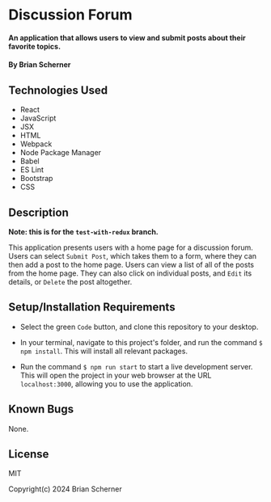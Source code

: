 # Discussion Forum

#### An application that allows users to view and submit posts about their favorite topics.

#### By Brian Scherner

## Technologies Used

* React
* JavaScript
* JSX
* HTML
* Webpack
* Node Package Manager
* Babel
* ES Lint
* Bootstrap
* CSS

## Description

**Note: this is for the `test-with-redux` branch.**

This application presents users with a home page for a discussion forum. Users can select `Submit Post`, which takes them to a form, where they can then add a post to the home page. Users can view a list of all of the posts from the home page. They can also click on individual posts, and `Edit` its details, or `Delete` the post altogether.

## Setup/Installation Requirements

* Select the green `Code` button, and clone this repository to your desktop.

* In your terminal, navigate to this project's folder, and run the command `$ npm install`. This will install all relevant packages.

* Run the command `$ npm run start` to start a live development server. This will open the project in your web browser at the URL `localhost:3000`, allowing you to use the application.

## Known Bugs

None.

## License

MIT

Copyright(c) 2024 Brian Scherner
